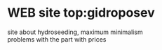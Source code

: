 # WEB site top:gidroposev

site about hydroseeding, maximum minimalism  
problems with the part with prices
